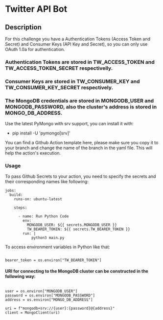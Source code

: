 # Twitter API Bot

## Description
For this challenge you have a Authentication Tokens (Access Token and Secret) and Consumer Keys (API Key and Secret), so you can only use OAuth 1.0a for authentication.

### Authentication Tokens are stored in TW_ACCESS_TOKEN and TW_ACCESS_TOKEN_SECRET respectivelly.
### Consumer Keys are stored in TW_CONSUMER_KEY and TW_CONSUMER_KEY_SECRET respectively.
### The MongoDB credentials are stored in MONGODB_USER and MONGODB_PASSWORD, also the cluster's address is stored in MONGO_DB_ADDRESS.

Use the latest PyMongo with srv support, you can install it with:

- pip install -U 'pymongo[srv]'

You can find a Github Action template here, please make sure you copy it to your branch and change the name of the branch in the yaml file. This will help the action's execution.

### Usage
To pass Github Secrets to your action, you need to specify the secrets and their corresponding names like following:

```
jobs:
  build:
    runs-on: ubuntu-latest

    steps:

      - name: Run Python Code
        env:
          MONGODB_USER: ${{ secrets.MONGODB_USER }}
          TW_BEARER_TOKEN: ${{ secrets.TW_BEARER_TOKEN }}
        run: |
            python3 main.py
```

To access environment variables in Python like that:

```import os

bearer_token = os.environ["TW_BEARER_TOKEN"]
```

#### URI for connecting to the MongoDB cluster can be constructed in the following way:

```from pymongo import MongoClient

user = os.environ["MONGODB_USER"]
password = os.environ["MONGODB_PASSWORD"]
address = os.environ["MONGO_DB_ADDRESS"]

uri = f"mongodb+srv://{user}:{password}@{address}"
client = MongoClient(uri)
```
